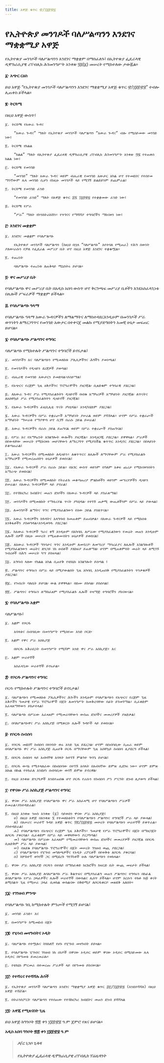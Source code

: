 ```yaml
---
title: አዋጅ ቁጥር ፹/፲፱፻፹፱
---
```


# የኢትዮጵያ መንገዶች ባለሥልጣንን እንደገና ማቋቋሚያ አዋጅ

የኢትዮጵያ መንገዶች ባለሥልጣንን እንደገና ማቋቋም በማስፈለጉ፤
በኢትዮጵያ ፌዴራላዊ ዲሞክራሲያዊ ሪፐብሊክ ሕገመንግሥት አንቀጽ ፶፭(፩) መሠረት የሚከተለው ታውጇል።

#### ፩· አጭር ርዕስ

ይህ አዋጅ “የኢትዮጵያ መንገዶች ባለሥልጣንን እንደገና ማቋቋሚያ አዋጅ ቁጥር ፹/፲፱፻፹፱” ተብሎ ሊጠቀስ ይችላል።

#### ፪‧ ትርጓሜ

በዚህ አዋጅ ውስጥ፤

    ፩. ትርጓሜ የአውራ ጐዳና
        
        “አውራ ጐዳና” ማለት የኢትዮጵያ መንገዶች ባለሥልጣን “አውራ ጐዳና” ብሎ የሚሰይመው መንገድ ነው፤

    ፪. ትርጓሜ የክልል
        
        “ክልል” ማለት በኢትዮጵያ ፌዴራላዊ ዲሞክራሲያዊ ሪፐብሊክ ሕገመንግሥት አንቀጽ ፵፯ የተጠቀሰ ክልል ነው፤

    ፫. ትርጓሜ የመንገድ
        
        “መንገድ” ማለት አውራ ጐዳና ወይም ብሔራዊ የመንገድ አውታር አካል ሆኖ የተመደበና የተሰየመ ማንኛውም ሌላ መንገድ ሲሆን በነዚሁ መንገዶች ላይ የሚገኝ ድልድይንም ይጨምራል፤

    ፬. ትርጓሜ የመንገድ ፈንድ
        
        “የመንገድ ፈንድ” ማለት በአዋጅ ቁጥር ፷፮ ፲፱፻፹፱ የተቋቋመው ፈንድ ነው፤

    ፭. ትርጓሜ የሥራ
        
        “ሥራ” ማለት የኮንስትራክሽን፥ የጥገናና የማሻሻያ ተግባሮችን ማከናወን ነው፤

#### ፫‧ እንደገና መቋቋም

    ፩. እንደገና መቋቋም የባለሥልጣኑ

        የኢትዮጵያ መንገዶች ባለሥልጣን (ከዚህ በኋላ “ባለሥልጣኑ” እየተባለ የሚጠራ) የሕግ ሰውነት ያለው፡ራሱን የቻለ የፌዴራል መሥሪያ ቤት ሆኖ በዚህ አዋጅ እንደገና ተቋቁሟል።

    ፪. ተጠሪነት

        ባለሥልጣኑ ተጠሪነቱ ለጠቅላይ ሚኒስትሩ ይሆናል።

#### ፬· ዋና መሥሪያ ቤት

የባለሥልጣኑ ዋና መሥሪያ ቤት በአዲስ አበባ ውስጥ ሆኖ ቅርንጫፍ መሥሪያ ቤቶችን እንደአስፈላጊነቱ በሌሎች ሥፍራዎች ማቋቋም ይችላል።

#### ፭. የባለሥልጣኑ ዓላማ

የባለሥልጣኑ ዓላማ አውራ ጐዳናዎችን ለማልማትና ለማስተዳደርእንዲሁም በመንገዶች ሥራ ወጥነትን ለማረጋገጥና የመንገድ አውታር በተቀናጀ መልኩ የሚያድግበትን አመቺ ሁኔታ መፍጠር ይሆናል።

#### ፮· የባለሥልጣኑ ሥልጣንና ተግባር

ባለሥልጣኑ የሚከተሉት ሥልጣንና ተግባሮች ይኖሩታል፤

    ፩. መንገዶችን እና ባለሥልጣኑን የሚመለከቱ ፖሊሲዎችንና ሕጎችን ያመነጫል፤

    ፪. የመንገዶችን የዲዛይን ደረጃዎች ያወጣል፤

    ፫. ብሔራዊ የመንገድ አውታርን ይመድባል፥ይሰይማል፤

    ፬. የአጭርና የረጅም ጊዜ ዕቅዶችንና ፕሮግራሞችን ያዘጋጃል፡ ሲጸድቁም ተግባራዊ ያደርጋል፤

    ፭. ለአውራ ጐዳና ሥራ የሚያስፈልጉትን ዲዛይኖች በብቁ አማካሪዎች አማካይነት ያዘጋጃል፡ ለጥናትና ለአስቸኳይ ሥራ የሚያስፈልጉትን ዲዛይኖች ያዘጋጃል፤

    ፮. የአውራ ጐዳናዎችን ፊዚቢሊቲ ጥናት ያካሂዳል፥ እንዲካሄድም ያደርጋል፤

    ፯. አውራ ጐዳናዎችን በሥራ ተቋራጮች አማካይነት ያሠራል ወይም ያሻሽላል፥ ሆኖም በሥራ ተቋራጮች አማካይነት ማሠራቱ የማያዋጣ ሆኖ ሲገኝ በራሱ ኃይል ይሠራል፤

    ፰. አውራ ጐዳናዎችን በራሱ ኃይል ይጠግናል ወይም በሥራ ተቋራጮች ያስጠግናል፤

    ፱. የሥራ እና የአማካሪነት አገልግሎት ውሎችን ያዘጋጃል፥ እንዲዘጋጁ ያደርጋል፥ ይዋዋላል፥ ሥራዎች በየውላቸው መሠረት የሚከናወኑ መሆናቸውን ለማረጋገጥ የሚያስችል ቁጥጥር እንዲኖር ያደርጋል፥ በበላይነት ይቆጣጠራል፤

    ፲. አውራ ጐዳናዎችን በሚመለከት ለዲዛይን፥ ለቁጥጥርና ለሌሎች ለማናቸውም ሥራ የሚያስፈልጉ አማካሪዎች የሚመረጡበትን ሁኔታዎች ይወስናል፤

    ፲፩. የአውራ ጐዳናዎች ሥራ በራሱ ኃይል፥ በአገር ውስጥ ወይንም በዓለም አቀፍ ጨረታ የሚከናወንበትን አማራጭ ይወስናል፤

    ፲፪. አውራ ጐዳናዎችን በሚመለከት የትራፊክ መቆጣጠሪያ ምልክቶችን ወይንም መሣሪያዎችን ዲዛይን ይሠራል፥ በአውራ ጐዳናዎችም ላይ ያኖራል፤

    ፲፫. የተሽከርካሪ ክብደትና መጠን ደንቦችን በአውራ ጐዳናዎች ላይ ያስፈጽማል፤

    ፲፬. መንገዶችን በሚመለከት የማቴሪያል ጥናት ያካሂዳል፡ የተገኙ ጠቃሚ ውጤቶችንም በሥራ ላይ ያውላል፤

    ፲፭. ለመንገዶች ልማትና ጥገና የሚያስፈልገውን የሰው ኃይል ያሰለጥናል፥

    ፲፮. አውራ ጐዳናዎችን ከጉዳትና አላግባብ ከመጠቀም ይጠብቃል፥ በአውራ ጐዳናዎች ላይ የሚከሰቱ እንቅፋቶችን ያስወግዳል፥እንዲወገዱ ያደርጋል፤

    ፲፯. ከአውራ ጐዳናዎች ግራና ቀኝ እንዲሁም በአካባቢ ለሥራው የሚያስፈልገውን የመሬት መጠን እንዲሁም ሌሎች ሰዎች በዚሁ መሠረት የሚጠቀሙበትን ሁኔታዎች ይወስናል፤

    ፲፰. ለአውራ ጐዳናዎች ግንባታና ጥገና እንዲሁም ለመኖሪያ፡ ለመሣሪያ ማሳረፊያና ለሌሎች አገልግሎቶች የሚያስፈልገውን መሬትና ድንጋይ ነክ ሀብቶች ያለክፍያ ይጠቀማል፡ ሆኖም በሚጠቀምበት መሬት ላይ ለሚገኙ ንብረቶች በሕግ መሠረት ካሣ ይከፍላል፤

    ፲፱. አግባብ ላለው የክልል አካል ሲጠየቅ የቴክኒክ አገልግሎት ይሰጣል ፤

    ፳. ሥልጣንና ተግባሩን በሥራ ላይ በሚያውልበት ጊዜ አካባቢ እንዲጠበቅ የሚያስፈልጉትን ጥንቃቄዎች ያደርጋል፤

    ፳፩. የንብረት ባለቤት ይሆናል፡ ውል ይዋዋላል፥ በስሙ ይከሳል፡ ይከሰሳል፤

    ፳፪. ሥልጣንና ተግባሩን ለማስፈጸም የሚያስፈልጉ ሌሎች ተዛማጅ ተግባሮችን ያከናውናል።

#### ፯· የባለሥልጣኑ አቋም

ባለሥልጣኑ፤

    ፩. አቋም የቦርዱ

        አባላቱና ሰብሳቢው በመንግሥት የሚሰየሙ አንድ ቦርድ፡

    ፪. አቋም የዋና ሥራ አስኪያጅ

        በቦርዱ አቅራቢነት በመንግሥት የሚሾም አንድ ዋና ሥራ አስኪያጅ፥ እና

    ፫. አቋም ሠራተኞች

        አስፈላጊው ሠራተኞች ይኖሩታል።

#### ፰‧ የቦርዱ ሥልጣንና ተግባር

ቦርዱ የሚከተሉት ሥልጣንና ተግባሮች ይኖሩታል፤

    ፩. ባለሥልጣኑን የሚመለከቱ ፖሊሲዎችንና ሕጐችን እንዲሁም የባለሥልጣኑን የአጭርና የረጅም ጊዜ እቅዶችን ዓመታዊ የሥራ ፕሮግራሞች በጀት ለመንግሥት ከመቅረባቸው በፊት ይገመገማል፥ ሲፈቀድም አፈጻጸማቸውን ይከታተላል፤

    ፪. ባለሥልጣኑ በሥራው አፈጻጸም የሚመራባቸውን ውስጠ ደንቦችና መመሪያዎች ያጸድቃል፤

    ፫. በባለሥልጣኑዋና ሥራ አስኪያጅ በሚቀርቡ ሌሎች ጉዳዮች ላይ ይወስናል።

#### ፱· የቦርዱ ስብሰባ

    ፩. የቦርዱ መደበኛ ስብሰባ በየሶስት ወሩ አንድ ጊዜ ይደረጋል፡ ሆኖም በሰብሳቢው ሲጠራ ወይም በባለሥልጣኑ ዋና ሥራ አስኪያጅ ሲጠየቅ ቦርዱ በማናቸውም ጊዜ አስቸኳይ ስብሰባ ሊያደርግ ይችላል፤

    ፪. በቦርዱ ስብሰባ ላይ አብዛኞቹ አባላት ከተገኙ ምልዓተ ጉባዔ ይሆናል፤

    ፫. የቦርዱ ውሳኔ የሚተላለፈው በስብሰባው በተገኙ አባላት በአብዛኛው ድምጽ ሲደገፍ ነው። ሆኖም ድምጽ እኩል በኩል የተከፈለ እንደሆነ ሰብሳቢው ወሳኝ ድምጽ ይኖረዋል፡

    ፬. የዚህ አንቀጽ ድንጋጌዎች እንደተጠበቁ ሆኖ ቦርዱ የራሱን የስብሰባ ሥነ ሥርዓት ደንብ ሊያወጣ ይችላል፤

#### ፲· የዋናው ሥራ አስኪያጅ ሥልጣንና ተግባር

    ፩. ዋናው ሥራ አስኪያጅ የባለሥልጣኑ ዋና ሥራ አስፈጻሚ ሆኖ የባለሥልጣኑን ሥራዎች ይመራል፥ያስተዳድራል፤

    ፪. በዚህ አንቀጽ ንዑስ አንቀጽ (፩) ሳይወሰን ዋናው ሥራ አስኪያጅ፤
        ሀ) በዚህ አዋጅ በአንቀጽ ፮ የተመለከቱትን የባለሥልጣኑን ሥልጣንና ተግባሮች ሥራ ላይ ያውላል፤
        ለ) በአሠሪና ሠራተኛ ጉዳይ አዋጅ ቁጥር ፵፪/፲፱፻፹፭ መሠረት የባለሥልጣኑን ሠራተኞች ይቀጥራል፥ ያስተዳድራል፤
        ሐ) የባለሥልጣኑን የአጭርና የረጅም ጊዜ እቅዶችን፥ ዓመታዊ የሥራ ፕሮግራሞችና በጀት በማዘጋጀት ለቦርዱ ያቀርባል፥ ሲፈቀድም በሥራ ላይ መዋላቸውን ያረጋግጣል፤
        መ) ባለሥልጣኑ በሥራው አፈጻጸም የሚመራባቸውን ውስጠ ደንቦችና መመሪያዎች ያዘጋጃል በቦርዱ ሲጸድቅም ሥራ ላይ ያውላል፤
        ሠ) በጸደቁ የባለሥልጣኑ ፕሮግራሞችና በጀት መሠረት ገንዘብ ወጪ ያደርጋል፤
        ረ) የባለሥልጣኑን የሂሣብ መግለጫዎችና የኦዲት ሪፖርቶች በየወቅቱ ለቦርዱ ያቀርባል፤
        ሰ) ከሦስተኛ ወገኖች ጋር በሚደረጉ ግንኙነቶች ሁሉ ባለሥልጣኑን የወክላል።

    ፫. ዋናው ሥራ አስኪያጅ ቦርዱን በተለይ በማስፈቀድ ክርክሮችን ከፍርድ ቤት ውጪ መፍታት ይችላል፤

    ፬. ዋናው ሥራ አስኪያጅ ለባለሥልጣኑ ሥራ ቅልጥፍና በሚያስፈልግ መጠን ሥልጣንና ተግባሩን በከፊል ለባለሥልጣኑ የሥራ ኃላፊዎችና ሌሎች ሠራተኞች በውክልና ሊሰጥ ይችላል። ሆኖም እርሱን ተክቶ ከ፴ ቀናት ለሚበልጥ ጊዜ የሚሠራ ኃላፊ ሲወክል ውክልናው በቅድሚያ ለቦርዱቀርቦ መጽደቅ አለበት።

#### ፲፩‧ የገንዘብ ምንጭ

የባለሥልጣኑ ገቢ ከሚከተሉት ምንጮች የሚገኝ ይሆናል፤

    ፩. መንገድ ፈንድ፥ እና

    ፪. በመንግሥት ከሚመደብ በጀት

#### ፲፪· የሂሳብ መዛግብትና ኦዲት

    ፩. ባለሥልጣኑ የተሟሉና ትክክለኛ የሆኑ የሂሣብ መዛግብት ይይዛል።

    ፪. የባለሥልጣኑ ሂሣብና ገንዘብ ነክ ሰነዶች በዋናው ኦዲተር ወይም ዋናው ኦዲተር በሚሰይመው ሌላ ኦዲተር በየዓመቱ ይመረመራሉ።

    ፫. የቴክኒክ ምርመራ በተመረጡ ሥራዎች ላይ በየዓመቱ ይከናወናል።

#### ፲፫· የተሻሩና የተሻሻሉ ሕጎች

    ፩. የኢትዮጵያ መንገዶች ባለሥልጣን እንደገና ማቋቋሚያ አዋጅ ቁጥር ፷፫/፲፱፻፹፭ (እንደተሻሻለ) በዚህ አዋጅ ተሽሯል።

    ፪. በትራንስፖርት ባለሥልጣን የተሰጠው የተሽከርካሪ ክብደትና መጠን ደንብ ይሻሻላል

#### ፲፬· አዋጁ የሚጸናበት ጊዜ

ይህ አዋጅ ከግንቦት ፳፰ ቀን ፲፱፻፹፱ ዓ.ም ጀምሮ የጸና ይሆናል።

**አዲስ አበባ ግንቦት ፳፰ ቀን ፲፱፻፹፱ ዓ.ም**

> ##### ዶ/ር ነጋሶ ጊዳዳ
>
> ##### የኢትዮጵያ ፌዴራላዊ ዲሞክራሲያዊ ሪፐብሊክ ፕሬዚዳንት